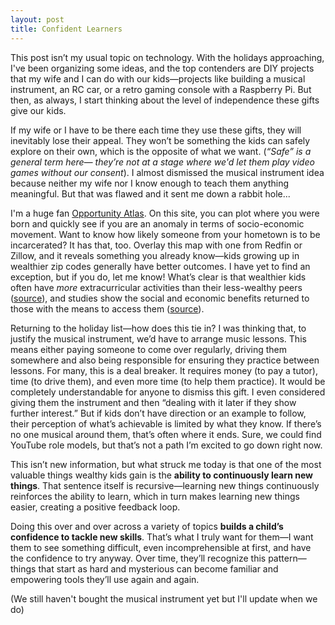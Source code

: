 ```yaml
---
layout: post
title: Confident Learners
---
```


This post isn’t my usual topic on technology. With the holidays approaching, I've been organizing some ideas, and the top contenders are DIY projects that my wife and I can do with our kids—projects like building a musical instrument, an RC car, or a retro gaming console with a Raspberry Pi. But then, as always, I start thinking about the level of independence these gifts give our kids.

If my wife or I have to be there each time they use these gifts, they will inevitably lose their appeal. They won’t be something the kids can safely explore on their own, which is the opposite of what we want. (_“Safe” is a general term here— they’re not at a stage where we'd let them play video games without our consent_). I almost dismissed the musical instrument idea because neither my wife nor I know enough to teach them anything meaningful. But that was flawed and it sent me down a rabbit hole...

I'm a huge fan [Opportunity Atlas](https://opportunityatlas.org/). On this site, you can plot where you were born and quickly see if you are an anomaly in terms of socio-economic movement. Want to know how likely someone from your hometown is to be incarcerated? It has that, too. Overlay this map with one from Redfin or Zillow, and it reveals something you already know—kids growing up in wealthier zip codes generally have better outcomes. I have yet to find an exception, but if you do, let me know! What’s clear is that wealthier kids often have _more_ extracurricular activities than their less-wealthy peers ([source](https://www.gov.uk/government/publications/extra-curricular-activities-soft-skills-and-social-mobility/an-unequal-playing-field-extra-curricular-activities-soft-skills-and-social-mobility)), and studies show the social and economic benefits returned to those with the means to access them ([source](https://academic.oup.com/sf/article-abstract/94/2/479/2583788)).

Returning to the holiday list—how does this tie in? I was thinking that, to justify the musical instrument, we’d have to arrange music lessons. This means either paying someone to come over regularly, driving them somewhere and also being responsible for ensuring they practice between lessons. For many, this is a deal breaker. It requires money (to pay a tutor), time (to drive them), and even more time (to help them practice). It would be completely understandable for anyone to dismiss this gift. I even considered giving them the instrument and then “dealing with it later if they show further interest.” But if kids don’t have direction or an example to follow, their perception of what’s achievable is limited by what they know. If there’s no one musical around them, that’s often where it ends. Sure, we could find YouTube role models, but that’s not a path I’m excited to go down right now.

This isn’t new information, but what struck me today is that one of the most valuable things wealthy kids gain is the **ability to continuously learn new things**. That sentence itself is recursive—learning new things continuously reinforces the ability to learn, which in turn makes learning new things easier, creating a positive feedback loop.

Doing this over and over across a variety of topics **builds a child’s confidence to tackle new skills**. That’s what I truly want for them—I want them to see something difficult, even incomprehensible at first, and have the confidence to try anyway. Over time, they’ll recognize this pattern—things that start as hard and mysterious can become familiar and empowering tools they’ll use again and again.

(We still haven't bought the musical instrument yet but I'll update when we do)
